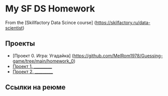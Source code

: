 # My SF DS Homework

From the [Skillfactory Data Scince course] (https://skilfactory.ru/data-scientist)

## Проекты

* [Проект 0. Игра: Угадайка] (https://github.com/MelRom1978/Guessing-game/tree/main/homework_0)
* [Проект 1. _________](_______)
* [Проект 2. _________](_______)

## Ссылки на реюме

